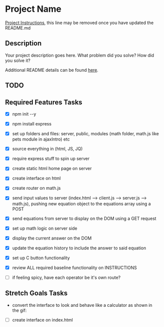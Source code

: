 # Project Name

[Project Instructions](./INSTRUCTIONS.md), this line may be removed once you have updated the README.md

## Description

Your project description goes here. What problem did you solve? How did you solve it?

Additional README details can be found [here](https://github.com/PrimeAcademy/readme-template/blob/master/README.md).

## TODO

Required Features Tasks
---
- [x] npm init --y
- [x] npm install express
- [x] set up folders and files: server, public, modules (math folder, math.js like pets module in ajaxIntro) etc
- [x] source everything in (html, JS, JQ)
- [x] require express stuff to spin up server
- [x] create static html home page on server
- [x] create interface on html
- [x] create router on math.js
- [x] send input values to server (index.html --> client.js --> server.js --> math.js), pushing new equation object to the equations array using a POST
- [x] send equations from server to display on the DOM using a GET request
- [x] set up math logic on server side
- [x] display the current answer on the DOM
- [x] update the equation history to include the answer to said equation
- [x] set up C button functionality
- [x] review ALL required baseline functionality on INSTRUCTIONS

- [ ] if feeling spicy, have each operator be it's own route?

Stretch Goals Tasks
---
- convert the interface to look and behave like a calculator as shown in the gif:
- [ ] create interface on index.html
 

